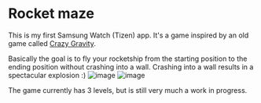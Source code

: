 # Rocket maze

This is my first Samsung Watch (Tizen) app.
It's a game inspired by an old game called [Crazy Gravity](https://classicreload.com/win9x-crazy-gravity.html).

Basically the goal is to fly your rocketship from the starting position to the ending position without crashing into a wall. Crashing into a wall results in a spectacular explosion :)
![image](https://user-images.githubusercontent.com/36840705/110826338-425c1100-8295-11eb-972c-d51fd8416be3.png)
![image](https://user-images.githubusercontent.com/36840705/110826363-48ea8880-8295-11eb-908c-d1be58c4e449.png)

The game currently has 3 levels, but is still very much a work in progress.
